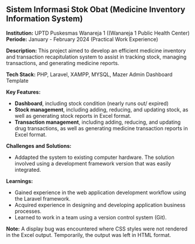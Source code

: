 ## Sistem Informasi Stok Obat (Medicine Inventory Information System)

**Institution:** UPTD Puskesmas Wanareja 1 ((Wanareja 1 Public Health Center)
**Periode:** January - February 2024 (Practical Work Experience)

**Description:** This project aimed to develop an efficient medicine inventory and transaction recapitulation system to assist in tracking stock, managing transactions, and generating medicine reports.

**Tech Stack:** PHP, Laravel, XAMPP, MYSQL, Mazer Admin Dashboard Template

**Key Features:**
* **Dashboard**, including stock condition (nearly runs out/ expired)
* **Stock management**, including adding, reducing, and updating stock, as well as generating stock reports in Excel format.
* **Transaction management**, including adding, reducing, and updating drug transactions, as well as generating medicine transaction reports in Excel format.

**Challenges and Solutions:**
* Addapted the system to existing computer hardware. The solution involved using a development framework version that was easily integrated.

**Learnings:**
* Gained experience in the web application development workflow using the Laravel framework.
* Acquired experience in designing and developing application business processes.
* Learned to work in a team using a version control system (Git).

**Note:** A display bug was encountered where CSS styles were not rendered in the Excel output. Temporarily, the output was left in HTML format.
